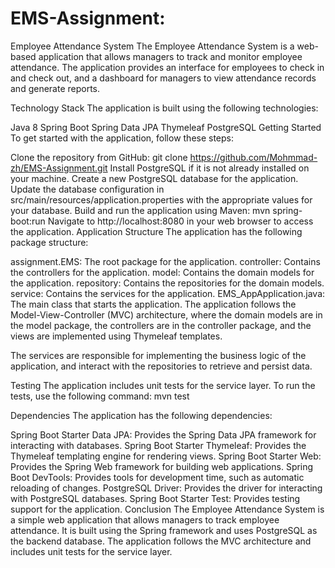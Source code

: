 # EMS-Assignment:

Employee Attendance System
The Employee Attendance System is a web-based application that allows managers to track and monitor employee attendance. The application provides an interface for employees to check in and check out, and a dashboard for managers to view attendance records and generate reports.

Technology Stack
The application is built using the following technologies:

Java 8
Spring Boot
Spring Data JPA
Thymeleaf
PostgreSQL
Getting Started
To get started with the application, follow these steps:

Clone the repository from GitHub: git clone https://github.com/Mohmmad-zh/EMS-Assignment.git
Install PostgreSQL if it is not already installed on your machine.
Create a new PostgreSQL database for the application.
Update the database configuration in src/main/resources/application.properties with the appropriate values for your database.
Build and run the application using Maven: mvn spring-boot:run
Navigate to http://localhost:8080 in your web browser to access the application.
Application Structure
The application has the following package structure:

assignment.EMS: The root package for the application.
controller: Contains the controllers for the application.
model: Contains the domain models for the application.
repository: Contains the repositories for the domain models.
service: Contains the services for the application.
EMS_AppApplication.java: The main class that starts the application.
The application follows the Model-View-Controller (MVC) architecture, where the domain models are in the model package, the controllers are in the controller package, and the views are implemented using Thymeleaf templates.

The services are responsible for implementing the business logic of the application, and interact with the repositories to retrieve and persist data.

Testing
The application includes unit tests for the service layer. To run the tests, use the following command: mvn test

Dependencies
The application has the following dependencies:

Spring Boot Starter Data JPA: Provides the Spring Data JPA framework for interacting with databases.
Spring Boot Starter Thymeleaf: Provides the Thymeleaf templating engine for rendering views.
Spring Boot Starter Web: Provides the Spring Web framework for building web applications.
Spring Boot DevTools: Provides tools for development time, such as automatic reloading of changes.
PostgreSQL Driver: Provides the driver for interacting with PostgreSQL databases.
Spring Boot Starter Test: Provides testing support for the application.
Conclusion
The Employee Attendance System is a simple web application that allows managers to track employee attendance. It is built using the Spring framework and uses PostgreSQL as the backend database. The application follows the MVC architecture and includes unit tests for the service layer.

